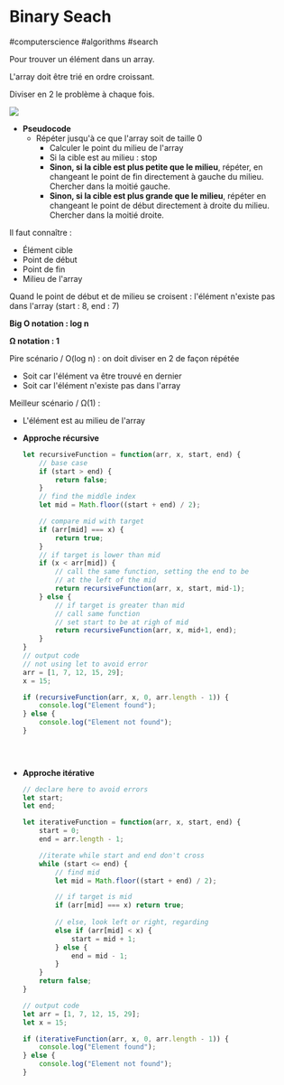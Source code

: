 # Binary Seach

#computerscience #algorithms #search

Pour trouver un élément dans un array.

L'array doit être trié en ordre croissant.

Diviser en 2 le problème à chaque fois.

![](https://d18l82el6cdm1i.cloudfront.net/uploads/bePceUMnSG-binary_search_gif.gif)

- **Pseudocode**
    - Répéter jusqu'à ce que l'array soit de taille 0
        - Calculer le point du milieu de l'array
        - Si la cible est au milieu : stop
        - **Sinon, si la cible est plus petite que le milieu**, répéter, en changeant le point de fin directement à gauche du milieu. Chercher dans la moitié gauche.
        - **Sinon, si la cible est plus grande que le milieu**, répéter en changeant le point de début directement à droite du milieu. Chercher dans la moitié droite.

Il faut connaître :

- Élément cible
- Point de début
- Point de fin
- Milieu de l'array

Quand le point de début et de milieu se croisent : l'élément n'existe pas dans l'array (start : 8, end : 7)

**Big O notation : log n**

**Ω notation : 1**

Pire scénario / O(log n) : on doit diviser en 2 de façon répétée

- Soit car l'élément va être trouvé en dernier
- Soit car l'élément n'existe pas dans l'array

Meilleur scénario / Ω(1) :

- L'élément est au milieu de l'array
- **Approche récursive**
    
    ```jsx
    let recursiveFunction = function(arr, x, start, end) {
    	// base case
    	if (start > end) {
    		return false;
    	}
    	// find the middle index
    	let mid = Math.floor((start + end) / 2);
    
    	// compare mid with target
    	if (arr[mid] === x) {
    		return true;
    	}
    	// if target is lower than mid
    	if (x < arr[mid]) {
    		// call the same function, setting the end to be
    		// at the left of the mid
    		return recursiveFunction(arr, x, start, mid-1);
    	} else {
    		// if target is greater than mid
    		// call same function
    		// set start to be at righ of mid
    		return recursiveFunction(arr, x, mid+1, end);
    	}
    }
    // output code
    // not using let to avoid error
    arr = [1, 7, 12, 15, 29];
    x = 15;
    
    if (recursiveFunction(arr, x, 0, arr.length - 1)) {
    	console.log("Element found");
    } else {
    	console.log("Element not found");
    }
    
    	
    	
    ```
    
- **Approche itérative**
    
    ```jsx
    // declare here to avoid errors
    let start;
    let end;
    
    let iterativeFunction = function(arr, x, start, end) {
    	start = 0;
    	end = arr.length - 1;
    
    	//iterate while start and end don't cross
    	while (start <= end) {
    		// find mid
    		let mid = Math.floor((start + end) / 2);
    
    		// if target is mid
    		if (arr[mid] === x) return true;
    		
    		// else, look left or right, regarding
    		else if (arr[mid] < x) {
    			start = mid + 1;
    		} else {
    			end = mid - 1;
    		}
    	}
    	return false;
    }
    
    // output code
    let arr = [1, 7, 12, 15, 29];
    let x = 15;
    
    if (iterativeFunction(arr, x, 0, arr.length - 1)) {
    	console.log("Element found");
    } else {
    	console.log("Element not found");
    }
    	
    			
    
    ```